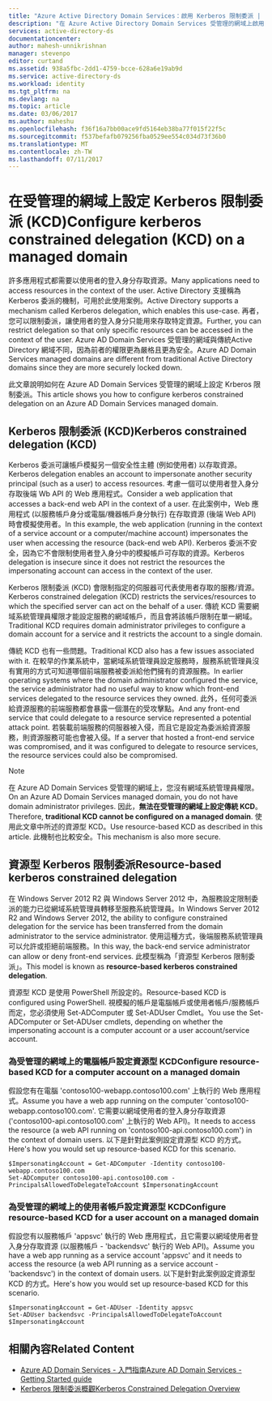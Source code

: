 ```yaml
---
title: "Azure Active Directory Domain Services：啟用 Kerberos 限制委派 | Microsoft Docs"
description: "在 Azure Active Directory Domain Services 受管理的網域上啟用 Kerberos 限制委派"
services: active-directory-ds
documentationcenter: 
author: mahesh-unnikrishnan
manager: stevenpo
editor: curtand
ms.assetid: 938a5fbc-2dd1-4759-bcce-628a6e19ab9d
ms.service: active-directory-ds
ms.workload: identity
ms.tgt_pltfrm: na
ms.devlang: na
ms.topic: article
ms.date: 03/06/2017
ms.author: maheshu
ms.openlocfilehash: f36f16a7bb00ace9fd5164eb38ba77f015f22f5c
ms.sourcegitcommit: f537befafb079256fba0529ee554c034d73f36b0
ms.translationtype: MT
ms.contentlocale: zh-TW
ms.lasthandoff: 07/11/2017
---
```

# <a name="configure-kerberos-constrained-delegation-kcd-on-a-managed-domain"></a><span data-ttu-id="86846-103">在受管理的網域上設定 Kerberos 限制委派 (KCD)</span><span class="sxs-lookup"><span data-stu-id="86846-103">Configure kerberos constrained delegation (KCD) on a managed domain</span></span>
<span data-ttu-id="86846-104">許多應用程式都需要以使用者的登入身分存取資源。</span><span class="sxs-lookup"><span data-stu-id="86846-104">Many applications need to access resources in the context of the user.</span></span> <span data-ttu-id="86846-105">Active Directory 支援稱為 Kerberos 委派的機制，可用於此使用案例。</span><span class="sxs-lookup"><span data-stu-id="86846-105">Active Directory supports a mechanism called Kerberos delegation, which enables this use-case.</span></span> <span data-ttu-id="86846-106">再者，您可以限制委派，讓使用者的登入身分只能用來存取特定資源。</span><span class="sxs-lookup"><span data-stu-id="86846-106">Further, you can restrict delegation so that only specific resources can be accessed in the context of the user.</span></span> <span data-ttu-id="86846-107">Azure AD Domain Services 受管理的網域與傳統Active Directory 網域不同，因為前者的權限更為嚴格且更為安全。</span><span class="sxs-lookup"><span data-stu-id="86846-107">Azure AD Domain Services managed domains are different from traditional Active Directory domains since they are more securely locked down.</span></span>

<span data-ttu-id="86846-108">此文章說明如何在 Azure AD Domain Services 受管理的網域上設定 Krberos 限制委派。</span><span class="sxs-lookup"><span data-stu-id="86846-108">This article shows you how to configure kerberos constrained delegation on an Azure AD Domain Services managed domain.</span></span>

## <a name="kerberos-constrained-delegation-kcd"></a><span data-ttu-id="86846-109">Kerberos 限制委派 (KCD)</span><span class="sxs-lookup"><span data-stu-id="86846-109">Kerberos constrained delegation (KCD)</span></span>
<span data-ttu-id="86846-110">Kerberos 委派可讓帳戶模擬另一個安全性主體 (例如使用者) 以存取資源。</span><span class="sxs-lookup"><span data-stu-id="86846-110">Kerberos delegation enables an account to impersonate another security principal (such as a user) to access resources.</span></span> <span data-ttu-id="86846-111">考慮一個可以使用者登入身分存取後端 Wb API 的 Web 應用程式。</span><span class="sxs-lookup"><span data-stu-id="86846-111">Consider a web application that accesses a back-end web API in the context of a user.</span></span> <span data-ttu-id="86846-112">在此案例中，Web 應用程式 (以服務帳戶身分或電腦/機器帳戶身分執行) 在存取資源 (後端 Web API) 時會模擬使用者。</span><span class="sxs-lookup"><span data-stu-id="86846-112">In this example, the web application (running in the context of a service account or a computer/machine account) impersonates the user when accessing the resource (back-end web API).</span></span> <span data-ttu-id="86846-113">Kerberos 委派不安全，因為它不會限制使用者登入身分中的模擬帳戶可存取的資源。</span><span class="sxs-lookup"><span data-stu-id="86846-113">Kerberos delegation is insecure since it does not restrict the resources the impersonating account can access in the context of the user.</span></span>

<span data-ttu-id="86846-114">Kerberos 限制委派 (KCD) 會限制指定的伺服器可代表使用者存取的服務/資源。</span><span class="sxs-lookup"><span data-stu-id="86846-114">Kerberos constrained delegation (KCD) restricts the services/resources to which the specified server can act on the behalf of a user.</span></span> <span data-ttu-id="86846-115">傳統 KCD 需要網域系統管理員權限才能設定服務的網域帳戶，而且會將該帳戶限制在單一網域。</span><span class="sxs-lookup"><span data-stu-id="86846-115">Traditional KCD requires domain administrator privileges to configure a domain account for a service and it restricts the account to a single domain.</span></span>

<span data-ttu-id="86846-116">傳統 KCD 也有一些問題。</span><span class="sxs-lookup"><span data-stu-id="86846-116">Traditional KCD also has a few issues associated with it.</span></span> <span data-ttu-id="86846-117">在較早的作業系統中，當網域系統管理員設定服務時，服務系統管理員沒有實用的方式可知道哪個前端服務被委派給他們擁有的資源服務。</span><span class="sxs-lookup"><span data-stu-id="86846-117">In earlier operating systems where the domain administrator configured the service, the service administrator had no useful way to know which front-end services delegated to the resource services they owned.</span></span> <span data-ttu-id="86846-118">此外，任何可委派給資源服務的前端服務都會暴露一個潛在的受攻擊點。</span><span class="sxs-lookup"><span data-stu-id="86846-118">And any front-end service that could delegate to a resource service represented a potential attack point.</span></span> <span data-ttu-id="86846-119">若裝載前端服務的伺服器被入侵，而且它是設定為委派給資源服務，則資源服務可能也會被入侵。</span><span class="sxs-lookup"><span data-stu-id="86846-119">If a server that hosted a front-end service was compromised, and it was configured to delegate to resource services, the resource services could also be compromised.</span></span>

> [!NOTE]
> <span data-ttu-id="86846-120">在 Azure AD Domain Services 受管理的網域上，您沒有網域系統管理員權限。</span><span class="sxs-lookup"><span data-stu-id="86846-120">On an Azure AD Domain Services managed domain, you do not have domain administrator privileges.</span></span> <span data-ttu-id="86846-121">因此，**無法在受管理的網域上設定傳統 KCD**。</span><span class="sxs-lookup"><span data-stu-id="86846-121">Therefore, **traditional KCD cannot be configured on a managed domain**.</span></span> <span data-ttu-id="86846-122">使用此文章中所述的資源型 KCD。</span><span class="sxs-lookup"><span data-stu-id="86846-122">Use resource-based KCD as described in this article.</span></span> <span data-ttu-id="86846-123">此機制也比較安全。</span><span class="sxs-lookup"><span data-stu-id="86846-123">This mechanism is also more secure.</span></span>
>
>

## <a name="resource-based-kerberos-constrained-delegation"></a><span data-ttu-id="86846-124">資源型 Kerberos 限制委派</span><span class="sxs-lookup"><span data-stu-id="86846-124">Resource-based kerberos constrained delegation</span></span>
<span data-ttu-id="86846-125">在 Windows Server 2012 R2 與 Windows Server 2012 中，為服務設定限制委派的能力已從網域系統管理員轉移至服務系統管理員。</span><span class="sxs-lookup"><span data-stu-id="86846-125">In Windows Server 2012 R2 and Windows Server 2012, the ability to configure constrained delegation for the service has been transferred from the domain administrator to the service administrator.</span></span> <span data-ttu-id="86846-126">使用這種方式，後端服務系統管理員可以允許或拒絕前端服務。</span><span class="sxs-lookup"><span data-stu-id="86846-126">In this way, the back-end service administrator can allow or deny front-end services.</span></span> <span data-ttu-id="86846-127">此模型稱為「資源型 Kerberos 限制委派」。</span><span class="sxs-lookup"><span data-stu-id="86846-127">This model is known as **resource-based kerberos constrained delegation**.</span></span>

<span data-ttu-id="86846-128">資源型 KCD 是使用 PowerShell 所設定的。</span><span class="sxs-lookup"><span data-stu-id="86846-128">Resource-based KCD is configured using PowerShell.</span></span> <span data-ttu-id="86846-129">視模擬的帳戶是電腦帳戶或使用者帳戶/服務帳戶而定，您必須使用 Set-ADComputer 或 Set-ADUser Cmdlet。</span><span class="sxs-lookup"><span data-stu-id="86846-129">You use the Set-ADComputer or Set-ADUser cmdlets, depending on whether the impersonating account is a computer account or a user account/service account.</span></span>

### <a name="configure-resource-based-kcd-for-a-computer-account-on-a-managed-domain"></a><span data-ttu-id="86846-130">為受管理的網域上的電腦帳戶設定資源型 KCD</span><span class="sxs-lookup"><span data-stu-id="86846-130">Configure resource-based KCD for a computer account on a managed domain</span></span>
<span data-ttu-id="86846-131">假設您有在電腦 'contoso100-webapp.contoso100.com' 上執行的 Web 應用程式。</span><span class="sxs-lookup"><span data-stu-id="86846-131">Assume you have a web app running on the computer 'contoso100-webapp.contoso100.com'.</span></span> <span data-ttu-id="86846-132">它需要以網域使用者的登入身分存取資源 ('contoso100-api.contoso100.com' 上執行的 Web API)。</span><span class="sxs-lookup"><span data-stu-id="86846-132">It needs to access the resource (a web API running on 'contoso100-api.contoso100.com') in the context of domain users.</span></span> <span data-ttu-id="86846-133">以下是針對此案例設定資源型 KCD 的方式。</span><span class="sxs-lookup"><span data-stu-id="86846-133">Here's how you would set up resource-based KCD for this scenario.</span></span>

```
$ImpersonatingAccount = Get-ADComputer -Identity contoso100-webapp.contoso100.com
Set-ADComputer contoso100-api.contoso100.com -PrincipalsAllowedToDelegateToAccount $ImpersonatingAccount
```

### <a name="configure-resource-based-kcd-for-a-user-account-on-a-managed-domain"></a><span data-ttu-id="86846-134">為受管理的網域上的使用者帳戶設定資源型 KCD</span><span class="sxs-lookup"><span data-stu-id="86846-134">Configure resource-based KCD for a user account on a managed domain</span></span>
<span data-ttu-id="86846-135">假設您有以服務帳戶 'appsvc' 執行的 Web 應用程式，且它需要以網域使用者登入身分存取資源 (以服務帳戶 - 'backendsvc' 執行的 Web API)。</span><span class="sxs-lookup"><span data-stu-id="86846-135">Assume you have a web app running as a service account 'appsvc' and it needs to access the resource (a web API running as a service account - 'backendsvc') in the context of domain users.</span></span> <span data-ttu-id="86846-136">以下是針對此案例設定資源型 KCD 的方式。</span><span class="sxs-lookup"><span data-stu-id="86846-136">Here's how you would set up resource-based KCD for this scenario.</span></span>

```
$ImpersonatingAccount = Get-ADUser -Identity appsvc
Set-ADUser backendsvc -PrincipalsAllowedToDelegateToAccount $ImpersonatingAccount
```

## <a name="related-content"></a><span data-ttu-id="86846-137">相關內容</span><span class="sxs-lookup"><span data-stu-id="86846-137">Related Content</span></span>
* [<span data-ttu-id="86846-138">Azure AD Domain Services - 入門指南</span><span class="sxs-lookup"><span data-stu-id="86846-138">Azure AD Domain Services - Getting Started guide</span></span>](active-directory-ds-getting-started.md)
* [<span data-ttu-id="86846-139">Kerberos 限制委派概觀</span><span class="sxs-lookup"><span data-stu-id="86846-139">Kerberos Constrained Delegation Overview</span></span>](https://technet.microsoft.com/library/jj553400.aspx)
